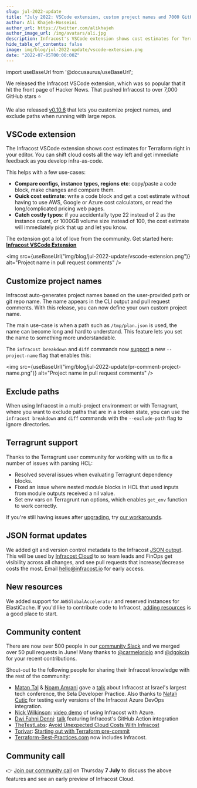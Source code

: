 ```yaml
---
slug: jul-2022-update
title: "July 2022: VSCode extension, custom project names and 7000 GitHub stars!"
author: Ali Khajeh-Hosseini
author_url: https://twitter.com/alikhajeh
author_image_url: /img/avatars/ali.jpg
description: Infracost's VSCode extension shows cost estimates for Terraform right in your editor. Shift cloud costs all the way left and get immediate feedback.
hide_table_of_contents: false
image: img/blog/jul-2022-update/vscode-extension.png
date: "2022-07-05T00:00:00Z"
---
```


import useBaseUrl from '@docusaurus/useBaseUrl';

We released the Infracost VSCode extension, which was so popular that it hit the front page of Hacker News. That pushed Infracost to over 7,000 GitHub stars ⭐

We also released [v0.10.6](/docs/#1-install-infracost) that lets you customize project names, and exclude paths when running with large repos.

<!--truncate-->

## VSCode extension

The Infracost VSCode extension shows cost estimates for Terraform right in your editor. You can shift cloud costs all the way left and get immediate feedback as you develop infra-as-code.

This helps with a few use-cases:
- **Compare configs, instance types, regions etc**: copy/paste a code block, make changes and compare them.
- **Quick cost estimate**: write a code block and get a cost estimate without having to use AWS, Google or Azure cost calculators, or read the long/complicated pricing web pages.
- **Catch costly typos**: if you accidentally type 22 instead of 2 as the instance count, or 1000GB volume size instead of 100, the cost estimate will immediately pick that up and let you know.

The extension got a lot of love from the community. Get started here: [**Infracost VSCode Extension**](https://github.com/infracost/vscode-infracost/)

<img src={useBaseUrl("img/blog/jul-2022-update/vscode-extension.png")} alt="Project name in pull request comments" />

## Customize project names

Infracost auto-generates project names based on the user-provided path or git repo name. The name appears in the CLI output and pull request comments. With this release, you can now define your own custom project name.

The main use-case is when a path such as `/tmp/plan.json` is used, the name can become long and hard to understand. This feature lets you set the name to something more understandable.

The `infracost breakdown` and `diff` commands now [support](/docs/features/cli_commands/#repos-and-projects) a new `--project-name` flag that enables this:

<img src={useBaseUrl("img/blog/jul-2022-update/pr-comment-project-name.png")} alt="Project name in pull request comments" />

## Exclude paths

When using Infracost in a multi-project environment or with Terragrunt, where you want to exclude paths that are in a broken state, you can use the `infracost breakdown` and `diff` commands with the `--exclude-path` flag to ignore directories.

## Terragrunt support

Thanks to the Terragrunt user community for working with us to fix a number of issues with parsing HCL:
- Resolved several issues when evaluating Terragrunt dependency blocks.
- Fixed an issue where nested module blocks in HCL that used inputs from module outputs received a nil value.
- Set env vars on Terragrunt run options, which enables `get_env` function to work correctly.

If you're still having issues after [upgrading](/docs/#1-install-infracost), try [our workarounds](https://github.com/infracost/infracost/issues/1695).

## JSON format updates

We added git and version control metadata to the Infracost [JSON output](/docs/features/cli_commands/#examples). This will be used by [Infracost Cloud](/pricing) to so team leads and FinOps get visibility across all changes, and see pull requests that increase/decrease costs the most. Email hello@infracost.io for early access.

## New resources

We added support for `AWSGlobalAccelerator` and reserved instances for ElastiCache. If you'd like to contribute code to Infracost, [adding resources](https://github.com/infracost/infracost/issues?q=is%3Aissue+is%3Aopen+label%3A%22new+resources%22) is a good place to start.

## Community content

There are now over 500 people in our [community Slack](https://infracost.io/community-chat) and we merged over 50 pull requests in June! Many thanks to [@carmeloriolo](https://github.com/carmeloriolo) and [@dgokcin](https://github.com/dgokcin) for your recent contributions.

Shout-out to the following people for sharing their Infracost knowledge with the rest of the community:
- [Matan Tal](https://www.linkedin.com/in/matan-tal1/) & [Noam Amrani](https://www.linkedin.com/in/noamamrani/) gave a [talk](https://www.linkedin.com/posts/matan-tal1_tech-infracost-selagroup-activity-6945062152437145600-XIPy) about Infracost at Israel's largest tech conference, the Sela Developer Practice. Also thanks to [Natali Cutic](https://www.linkedin.com/in/natali-cutic-24a444157/) for testing early versions of the Infracost Azure DevOps integration.
- [Nick Wilkinson](https://www.linkedin.com/in/nick-l-wilkinson/): [video demo](https://www.youtube.com/watch?v=UN_3WbRtaQk) of using Infracost with Azure.
- [Dwi Fahni Denni](https://www.linkedin.com/in/dfdenni/): [talk](https://www.linkedin.com/feed/update/urn:li:activity:6944939238131908608/) featuring Infracost's GitHub Action integration
- [TheTestLabs](https://thetestlabs.io): [Avoid Unexpected Cloud Costs With Infracost](https://thetestlabs.io/post/avoid-unexpected-cloud-costs-with-infracost/)
- [Torivar](https://www.torivar.com): [Starting out with Terraform pre-commit](https://www.torivar.com/2022/06/07/starting-out-with-terraform-pre-commit/)
- [Terraform-Best-Practices.com](http://Terraform-best-practices.com) now includes Infracost.

## Community call

👉 [Join our community call](https://github.com/infracost/infracost/issues/1735) on Thursday **7 July** to discuss the above features and see an early preview of Infracost Cloud.
